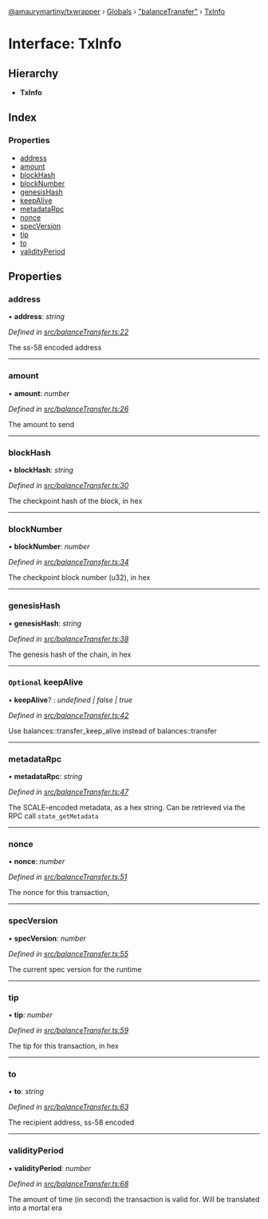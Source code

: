 [@amaurymartiny/txwrapper](../README.md) › [Globals](../globals.md) › ["balanceTransfer"](../modules/_balancetransfer_.md) › [TxInfo](_balancetransfer_.txinfo.md)

# Interface: TxInfo

## Hierarchy

* **TxInfo**

## Index

### Properties

* [address](_balancetransfer_.txinfo.md#address)
* [amount](_balancetransfer_.txinfo.md#amount)
* [blockHash](_balancetransfer_.txinfo.md#blockhash)
* [blockNumber](_balancetransfer_.txinfo.md#blocknumber)
* [genesisHash](_balancetransfer_.txinfo.md#genesishash)
* [keepAlive](_balancetransfer_.txinfo.md#optional-keepalive)
* [metadataRpc](_balancetransfer_.txinfo.md#metadatarpc)
* [nonce](_balancetransfer_.txinfo.md#nonce)
* [specVersion](_balancetransfer_.txinfo.md#specversion)
* [tip](_balancetransfer_.txinfo.md#tip)
* [to](_balancetransfer_.txinfo.md#to)
* [validityPeriod](_balancetransfer_.txinfo.md#validityperiod)

## Properties

###  address

• **address**: *string*

*Defined in [src/balanceTransfer.ts:22](https://github.com/amaurymartiny/polkadotjs-wrapper/blob/a95c050/src/balanceTransfer.ts#L22)*

The ss-58 encoded address

___

###  amount

• **amount**: *number*

*Defined in [src/balanceTransfer.ts:26](https://github.com/amaurymartiny/polkadotjs-wrapper/blob/a95c050/src/balanceTransfer.ts#L26)*

The amount to send

___

###  blockHash

• **blockHash**: *string*

*Defined in [src/balanceTransfer.ts:30](https://github.com/amaurymartiny/polkadotjs-wrapper/blob/a95c050/src/balanceTransfer.ts#L30)*

The checkpoint hash of the block, in hex

___

###  blockNumber

• **blockNumber**: *number*

*Defined in [src/balanceTransfer.ts:34](https://github.com/amaurymartiny/polkadotjs-wrapper/blob/a95c050/src/balanceTransfer.ts#L34)*

The checkpoint block number (u32), in hex

___

###  genesisHash

• **genesisHash**: *string*

*Defined in [src/balanceTransfer.ts:38](https://github.com/amaurymartiny/polkadotjs-wrapper/blob/a95c050/src/balanceTransfer.ts#L38)*

The genesis hash of the chain, in hex

___

### `Optional` keepAlive

• **keepAlive**? : *undefined | false | true*

*Defined in [src/balanceTransfer.ts:42](https://github.com/amaurymartiny/polkadotjs-wrapper/blob/a95c050/src/balanceTransfer.ts#L42)*

Use balances::transfer_keep_alive instead of balances::transfer

___

###  metadataRpc

• **metadataRpc**: *string*

*Defined in [src/balanceTransfer.ts:47](https://github.com/amaurymartiny/polkadotjs-wrapper/blob/a95c050/src/balanceTransfer.ts#L47)*

The SCALE-encoded metadata, as a hex string. Can be retrieved via the RPC
call `state_getMetadata`

___

###  nonce

• **nonce**: *number*

*Defined in [src/balanceTransfer.ts:51](https://github.com/amaurymartiny/polkadotjs-wrapper/blob/a95c050/src/balanceTransfer.ts#L51)*

The nonce for this transaction,

___

###  specVersion

• **specVersion**: *number*

*Defined in [src/balanceTransfer.ts:55](https://github.com/amaurymartiny/polkadotjs-wrapper/blob/a95c050/src/balanceTransfer.ts#L55)*

The current spec version for the runtime

___

###  tip

• **tip**: *number*

*Defined in [src/balanceTransfer.ts:59](https://github.com/amaurymartiny/polkadotjs-wrapper/blob/a95c050/src/balanceTransfer.ts#L59)*

The tip for this transaction, in hex

___

###  to

• **to**: *string*

*Defined in [src/balanceTransfer.ts:63](https://github.com/amaurymartiny/polkadotjs-wrapper/blob/a95c050/src/balanceTransfer.ts#L63)*

The recipient address, ss-58 encoded

___

###  validityPeriod

• **validityPeriod**: *number*

*Defined in [src/balanceTransfer.ts:68](https://github.com/amaurymartiny/polkadotjs-wrapper/blob/a95c050/src/balanceTransfer.ts#L68)*

The amount of time (in second) the transaction is valid for. Will be
translated into a mortal era
